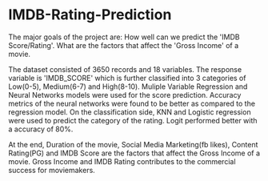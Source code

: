 # IMDB-Rating-Prediction

The major goals of the project are:
    How well can we predict the 'IMDB Score/Rating'.
    What are the factors that affect the 'Gross Income' of a movie.
    
The dataset consisted of 3650 records and 18 variables. The response variable is 'IMDB_SCORE' which is further classified into 3 categories of Low(0-5), Medium(6-7) and High(8-10).
Muliple Variable Regression and Neural Networks models were used for the score prediction. Accuracy metrics of the neural networks were found to be better as compared to the regression model.
On the classification side, KNN and Logistic regression were used to predict the category of the rating. Logit performed better with a accuracy of 80%.

At the end, Duration of the movie, Social Media Marketing(fb likes), Content Rating(PG) and IMDB Score are the factors that affect the Gross Income of a movie. Gross Income and IMDB Rating contributes to the commercial success for moviemakers.
